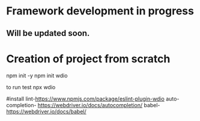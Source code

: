 # Framework development in progress

## Will be updated soon.



# Creation of project from scratch

npm init -y
npm init wdio

to run test
npx wdio

#install 
lint-https://www.npmjs.com/package/eslint-plugin-wdio
auto-completion- https://webdriver.io/docs/autocompletion/
babel-https://webdriver.io/docs/babel/